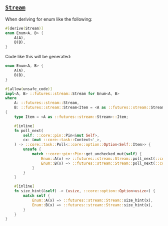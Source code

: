 ## [`Stream`](https://rust-lang-nursery.github.io/futures-api-docs/0.3.0-alpha.19/futures/stream/trait.Stream.html)

When deriving for enum like the following:

```rust
#[derive(Stream)]
enum Enum<A, B> {
    A(A),
    B(B),
}
```

Code like this will be generated:

```rust
enum Enum<A, B> {
    A(A),
    B(B),
}

#[allow(unsafe_code)]
impl<A, B> ::futures::stream::Stream for Enum<A, B>
where
    A: ::futures::stream::Stream,
    B: ::futures::stream::Stream<Item = <A as ::futures::stream::Stream>::Item>,
{
    type Item = <A as ::futures::stream::Stream>::Item;

    #[inline]
    fn poll_next(
        self: ::core::pin::Pin<&mut Self>,
        cx: &mut ::core::task::Context<'_>,
    ) -> ::core::task::Poll<::core::option::Option<Self::Item>> {
        unsafe {
            match ::core::pin::Pin::get_unchecked_mut(self) {
                Enum::A(x) => ::futures::stream::Stream::poll_next(::core::pin::Pin::new_unchecked(x), cx),
                Enum::B(x) => ::futures::stream::Stream::poll_next(::core::pin::Pin::new_unchecked(x), cx),
            }
        }
    }

    #[inline]
    fn size_hint(&self) -> (usize, ::core::option::Option<usize>) {
        match self {
            Enum::A(x) => ::futures::stream::Stream::size_hint(x),
            Enum::B(x) => ::futures::stream::Stream::size_hint(x),
        }
    }
}
```
